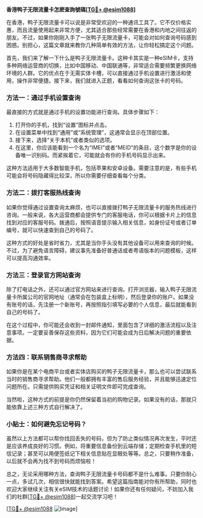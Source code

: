 **香港鸭子无限流量卡怎麽查詢號碼[[TG💪+ @esim1088](https://t.me/s/esim1088)]**

在香港，鸭子无限流量卡可以说是非常受欢迎的一种通讯工具了。它不仅价格实惠，而且流量使用起来非常方便，尤其适合那些经常需要在香港和内地之间往返的朋友。不过，如果你刚刚入手了一张鸭子无限流量卡，可能会对如何查询号码感到困惑。别担心，这篇文章就来教你几种简单有效的方法，让你轻松搞定这个问题。

首先，我们来了解一下什么是鸭子无限流量卡。这种卡其实是一种eSIM卡，支持多种网络运营商的切换，比如中国移动、中国联通等，非常适合需要频繁更换网络环境的人群。它的优点在于无需实体卡槽，可以直接通过手机设置进行激活和使用，操作非常便捷。接下来，我们就进入正题，看看如何查询这张卡的号码。

### 方法一：通过手机设置查询

最直接的方式就是通过手机的设置功能进行查询。具体步骤如下：

1. 打开你的手机，找到“设置”图标并点击。
2. 在设置菜单中找到“通用”或“系统管理”，这通常会显示在顶部位置。
3. 接下来，选择“关于本机”或者类似的选项。
4. 在这里，你应该能看到一个名为“IMEI”或者“MEID”的条目，这个数字是你的设备唯一识别码。而紧挨着它，可能就会有你的手机号码显示出来。

这种方法适用于大多数智能手机，包括苹果和安卓设备。需要注意的是，有些手机可能会将号码隐藏得比较深，所以你需要仔细查看每个分类。

### 方法二：拨打客服热线查询

如果你觉得通过设置查询太麻烦，也可以直接拨打鸭子无限流量卡的服务热线进行咨询。一般来说，各大运营商都会提供专门的客服电话，你可以根据卡片上的信息找到对应的客服号码。拨通后，按照语音提示输入相关信息，如身份证号或者订单编号，就可以快速查到自己的号码了。

这种方式的好处是省时省力，尤其是当你手头没有其他设备可以用来查询的时候。不过，为了避免语言障碍，建议事先准备好普通话或者粤语版本的问题模板，这样可以提高沟通效率。

### 方法三：登录官方网站查询

除了打电话之外，还可以通过官方网站来进行查询。打开浏览器，输入鸭子无限流量卡所属公司的官网地址（通常会在包装盒上标明），然后登录你的账户。如果没有账号的话，先注册一个新账号，再按照指引填写必要的个人信息，最后就能看到自己的号码了。

在这个过程中，你可能还会收到一封邮件通知，里面包含了详细的激活流程以及注意事项。一定要妥善保存这些资料，因为它们可能会成为日后解决问题的重要依据。

### 方法四：联系销售商寻求帮助

如果你是在某个电商平台或者实体店购买的鸭子无限流量卡，那么也可以尝试联系当时的销售商寻求帮助。他们一般都拥有丰富的售后服务经验，并且能够迅速定位问题所在。只需提供购买凭证和相关证明文件即可完成查询。

当然啦，这种方式的前提是你仍然保留着当初的购物记录。如果没有的话，那就只能依靠上述三种方式自行解决了。

### 小贴士：如何避免忘记号码？

虽然以上方法都可以帮你找回丢失的号码，但为了防止类似情况再次发生，平时还是应该养成良好的习惯。例如，将重要信息备份到云端存储；定期检查手机里的短信记录；甚至可以用便签纸记下相关信息贴在显眼处等等。总之，只要稍作准备，以后就不会再为找不到号码而烦恼啦！

总之，无论采用哪种方法，查询鸭子无限流量卡号码都不是什么难事。只要你耐心一点，多试几次，相信很快就能找到答案。希望这篇指南能对你有所帮助，同时也欢迎大家继续关注有关eSIM技术的话题讨论！如果你还有任何疑问，不妨加入我们的社群[[TG💪+ @esim1088](https://t.me/s/esim1088)]一起交流学习吧！

[[TG💪+ @esim1088](https://t.me/s/esim1088) ![Image](https://i.postimg.cc/4NQfJmqS/Snipaste-2025-05-13-00-14-12.png)]